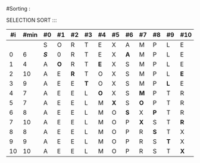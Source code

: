 #Sorting :

SELECTION SORT :::

| #i  | #min | #0      | #1    | #2    | #3    | #4    | #5    | #6    | #7    | #8    | #9    | #10   |
| --- | ---- | ------- | ----- | ----- | ----- | ----- | ----- | ----- | ----- | ----- | ----- | ----- |
|     |      | S       | O     | R     | T     | E     | X     | A     | M     | P     | L     | E     |
| 0   | 6    | _**S**_ | 0     | R     | T     | E     | X     | **A** | M     | P     | L     | E     |
| 1   | 4    | A       | **O** | R     | T     | **E** | X     | S     | M     | P     | L     | E     |
| 2   | 10   | A       | E     | **R** | T     | O     | X     | S     | M     | P     | L     | **E** |
| 3   | 9    | A       | E     | E     | **T** | O     | X     | S     | M     | P     | **L** | E     |
| 4   | 7    | A       | E     | E     | L     | **O** | X     | S     | **M** | P     | T     | R     |
| 5   | 7    | A       | E     | E     | L     | M     | **X** | S     | **O** | P     | T     | R     |
| 6   | 8    | A       | E     | E     | L     | M     | O     | **S** | X     | **P** | T     | R     |
| 7   | 10   | A       | E     | E     | L     | M     | O     | P     | **X** | S     | T     | **R** |
| 8   | 8    | A       | E     | E     | L     | M     | O     | P     | R     | **S** | T     | X     |
| 9   | 9    | A       | E     | E     | L     | M     | O     | P     | R     | S     | **T** | X     |
| 10  | 10   | A       | E     | E     | L     | M     | O     | P     | R     | S     | T     | **X** |

